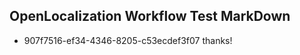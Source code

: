 ## OpenLocalization Workflow Test MarkDown

* 907f7516-ef34-4346-8205-c53ecdef3f07 
thanks!



<!--HONumber=Jan16_HO2-->
